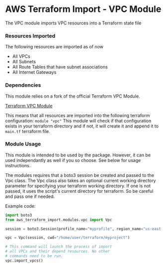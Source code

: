 # AWS Terraform Import - VPC Module

The VPC module imports VPC resources into a Terraform state file

### Resources Imported
The following resources are imported as of now

* All VPCs
* All Subnets
* All Route Tables that have subnet associations
* All Internet Gateways

### Dependencies
This module relies on a fork of the official Terraform VPC Module.

[Terraform VPC Module](https://github.com/adaranutsa/terraform-aws-vpc)

This means that all resources are imported into the following terraform configuration: `module "vpc"`
This module will check if that configuration exists in your terraform directory and if not, it will
create it and append it to `main.tf` terraform file.

### Module Usage
This module is intended to be used by the package. However, it can be used independantly as well
if you so choose. See below for usage instructions.

The modules requires that a boto3 session be created and passed to the Vpc class.
The Vpc class also takes an optional current working directory parameter for
specifying your terraform working directory. If one is not passed, it uses the
script's current directory for terraform. So be careful and pass one if needed.

Example code:
```python
import boto3
from aws_terraform_import.modules.vpc import Vpc

session = boto3.Session(profile_name="myprofile", region_name="us-east-1")

vpc = Vpc(session, cwd="/home/user/terraform/myproject")

# This command will launch the process of import
# all VPCs and their depend resources. No other
# commands need to be run.
vpc.import_vpcs()
```